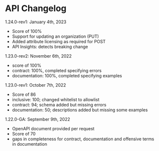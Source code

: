 # API Changelog

1.24.0-rev1: January 4th, 2023
- Score of 100%
- Support for updating an organization (PUT)
- Added attribute licensing as required for POST
- API Insights: detects breaking change

1.23.0-rev2: November 6th, 2022
- score of 100%
- contract: 100%, completed specifying errors
- documentation: 100%, completed specifying examples

1.23.0-rev1: October 7th, 2022
- Score of 86
- inclusive: 100; changed whitelist to allowlist
- contract: 94; schema added but missing errors
- documentation: 50; descriptions added but missing some examples

1.22.0-GA: September 9th, 2022
- OpenAPI document provided per request
- Score of 70
- gaps in completeness for contract, documentation and offensive terms in documentation